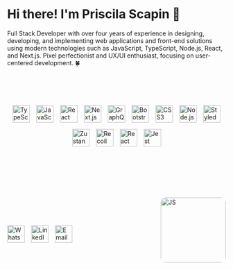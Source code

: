 # Hi there! I'm Priscila Scapin 👋

Full Stack Developer with over four years of experience in designing, developing, and implementing web applications and front-end solutions using modern technologies such as JavaScript, TypeScript, Node.js, React, and Next.js. Pixel perfectionist and UX/UI enthusiast, focusing on user-centered development. 🍀 

<br><br>

<div style="display: flex; gap: 15px; justify-content: center; align-items: center; flex-wrap: wrap; margin: 40px 0;">
  <img src="https://img.shields.io/badge/TypeScript-3178C6?style=flat&logo=typescript&logoColor=white" alt="TypeScript" height="40"/>
  <img src="https://img.shields.io/badge/JavaScript-F7DF1E?style=flat&logo=javascript&logoColor=black" alt="JavaScript" height="40"/>
  <img src="https://img.shields.io/badge/React-20232A?style=flat&logo=react&logoColor=61DAFB" alt="React" height="40"/>
  <img src="https://img.shields.io/badge/Next.js-000000?style=flat&logo=nextdotjs&logoColor=white" alt="Next.js" height="40"/>
  <img src="https://img.shields.io/badge/GraphQL-E10098?style=flat&logo=graphql&logoColor=white" alt="GraphQL" height="40"/>
  <img src="https://img.shields.io/badge/Bootstrap-563D7C?style=flat&logo=bootstrap&logoColor=white" alt="Bootstrap" height="40"/>
  <img src="https://img.shields.io/badge/CSS3-1572B6?style=flat&logo=css3&logoColor=white" alt="CSS3" height="40"/>
  <img src="https://img.shields.io/badge/Node.js-339933?style=flat&logo=node.js&logoColor=white" alt="Node.js" height="40"/>
  <img src="https://img.shields.io/badge/Styled--Components-DB7093?style=flat&logo=styled-components&logoColor=white" alt="Styled Components" height="40"/>
  <img src="https://img.shields.io/badge/Zustand-602c3c?style=flat&logo=zustand&logoColor=white" alt="Zustand" height="40"/>
  <img src="https://img.shields.io/badge/Recoil-3578E5?style=flat&logo=recoil&logoColor=white" alt="Recoil" height="40"/>
  <img src="https://img.shields.io/badge/React%20Hook%20Form-EC5990?style=flat&logo=reacthookform&logoColor=white" alt="React Hook Form" height="40"/>
  <img src="https://img.shields.io/badge/Jest-C21325?style=flat&logo=jest&logoColor=white" alt="Jest" height="40"/>
</div>



<br><br>


<div style="display: flex; margin-top: 40px; justify-content: space-between; align: flex-end; align-items: center; gap: 20px; margin: 30px 0;">
  
<div style="display: flex; justify-content: flex-end; align: flex-end; align-self: end; gap: 15px; height: 100px;">
  <a href="https://api.whatsapp.com/send?1=pt_BR&phone=5511993444383" target="_blank" rel="noopener noreferrer">
    <img src="https://img.shields.io/badge/WhatsApp-25D366?style=for-the-badge&logo=whatsapp&logoColor=white" alt="WhatsApp" height="40"/>
  </a>
  <a href="https://www.linkedin.com/in/priscila-scapin/" target="_blank" rel="noopener noreferrer">
    <img src="https://img.shields.io/badge/LinkedIn-0077B5?style=for-the-badge&logo=linkedin&logoColor=white" alt="LinkedIn" height="40"/>
  </a>
  <a href="mailto:prihscapin@gmail.com">
    <img src="https://img.shields.io/badge/Email-D14836?style=for-the-badge&logo=gmail&logoColor=white" alt="Email" height="40"/>
  </a>
</div>

  <img 
    src="https://camo.githubusercontent.com/e1784ce9f67450bbb344206d1e05579cf4c835b6e84add8e63d1c19b072e7aab/68747470733a2f2f6d69726f2e6d656469756d2e636f6d2f6d61782f313236302f312a2d744f6c644562666a696a786e3956715a65554c71672e676966" 
    alt="JS" 
    height="150" 
    align="right"
    style="border-radius: 12px;"
  />
</div>





<br><br><br>
